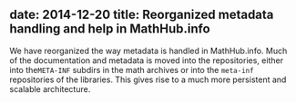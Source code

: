date: 2014-12-20
title: Reorganized metadata handling and help in MathHub.info
---
We have reorganized the way metadata is handled in MathHub.info. Much of the documentation and metadata is moved into the repositories, either into the`META-INF` subdirs in the math archives or into the `meta-inf` repositories of the libraries. This gives rise to a much more persistent and scalable architecture.
